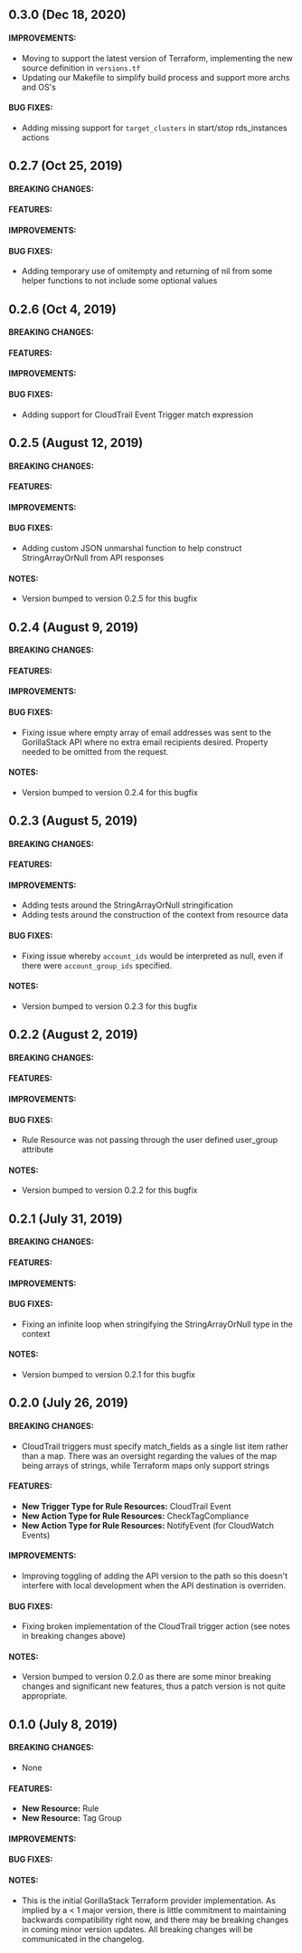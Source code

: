 ## 0.3.0 (Dec 18, 2020)
#### IMPROVEMENTS:
* Moving to support the latest version of Terraform, implementing the new source definition in `versions.tf`
* Updating our Makefile to simplify build process and support more archs and OS's
#### BUG FIXES:
* Adding missing support for `target_clusters` in start/stop rds_instances actions

## 0.2.7 (Oct 25, 2019)

#### BREAKING CHANGES:
#### FEATURES:
#### IMPROVEMENTS:
#### BUG FIXES:

* Adding temporary use of omitempty and returning of nil from some helper functions to not include some optional values

## 0.2.6 (Oct 4, 2019)

#### BREAKING CHANGES:
#### FEATURES:
#### IMPROVEMENTS:
#### BUG FIXES:

* Adding support for CloudTrail Event Trigger match expression


## 0.2.5 (August 12, 2019)

#### BREAKING CHANGES:
#### FEATURES:
#### IMPROVEMENTS:
#### BUG FIXES:

* Adding custom JSON unmarshal function to help construct StringArrayOrNull from API responses

#### NOTES:

* Version bumped to version 0.2.5 for this bugfix


## 0.2.4 (August 9, 2019)

#### BREAKING CHANGES:
#### FEATURES:
#### IMPROVEMENTS:
#### BUG FIXES:

* Fixing issue where empty array of email addresses was sent to the GorillaStack API where no extra email recipients desired. Property needed to be omitted from the request.

#### NOTES:

* Version bumped to version 0.2.4 for this bugfix


## 0.2.3 (August 5, 2019)

#### BREAKING CHANGES:
#### FEATURES:
#### IMPROVEMENTS:

* Adding tests around the StringArrayOrNull stringification
* Adding tests around the construction of the context from resource data

#### BUG FIXES:

* Fixing issue whereby `account_ids` would be interpreted as null, even if there were `account_group_ids` specified.

#### NOTES:

* Version bumped to version 0.2.3 for this bugfix


## 0.2.2 (August 2, 2019)

#### BREAKING CHANGES:
#### FEATURES:
#### IMPROVEMENTS:
#### BUG FIXES:

* Rule Resource was not passing through the user defined user_group attribute

#### NOTES:

* Version bumped to version 0.2.2 for this bugfix


## 0.2.1 (July 31, 2019)

#### BREAKING CHANGES:
#### FEATURES:
#### IMPROVEMENTS:
#### BUG FIXES:

* Fixing an infinite loop when stringifying the StringArrayOrNull type in the context

#### NOTES:

* Version bumped to version 0.2.1 for this bugfix


## 0.2.0 (July 26, 2019)

#### BREAKING CHANGES:

* CloudTrail triggers must specify match_fields as a single list item rather than a map. There was an oversight regarding the values of the map being arrays of strings, while Terraform maps only support strings

#### FEATURES:


* **New Trigger Type for Rule Resources:** CloudTrail Event
* **New Action Type for Rule Resources:** CheckTagCompliance
* **New Action Type for Rule Resources:** NotifyEvent (for CloudWatch Events)

#### IMPROVEMENTS:

* Improving toggling of adding the API version to the path so this doesn't interfere with local development when the API destination is overriden.

#### BUG FIXES:

* Fixing broken implementation of the CloudTrail trigger action (see notes in breaking changes above)

#### NOTES:

* Version bumped to version 0.2.0 as there are some minor breaking changes and significant new features, thus a patch version is not quite appropriate.


## 0.1.0 (July 8, 2019)

#### BREAKING CHANGES:

* None

#### FEATURES:

* **New Resource:** Rule
* **New Resource:** Tag Group

#### IMPROVEMENTS:
#### BUG FIXES:
#### NOTES:

* This is the initial GorillaStack Terraform provider implementation. As implied by a < 1 major version, there is little commitment to maintaining backwards compatibility right now, and there may be breaking changes in coming minor version updates. All breaking changes will be communicated in the changelog.
